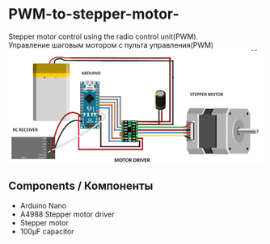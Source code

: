 # PWM-to-stepper-motor-
Stepper motor control using the radio control unit(PWM). \
Управление шаговым мотором с пульта управления(PWM) \
![Screenshot](stepmot.png)

## Components / Компоненты
   - Arduino Nano
   - A4988 Stepper motor driver
   - Stepper motor
   - 100µF capacitor
